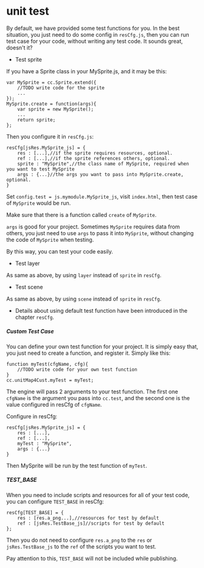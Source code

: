 unit test
=======
By default, we have provided some test functions for you.
In the best situation, you just need to do some config in `resCfg.js`, then you can run test case for your code, without writing any test code. It sounds great, doesn't it?

* Test sprite

If you have a Sprite class in your MySprite.js, and it may be this:

```script
var MySprite = cc.Sprite.extend({
    //TODO write code for the sprite
    ...
});
MySprite.create = function(args){
    var sprite = new MySprite();
    ...
    return sprite;
};
```

Then you configure it in `resCfg.js`:

```script
resCfg[jsRes.MySprite_js] = {
    res : [...],//if the sprite requires resources, optional.
    ref : [...],//if the sprite references others, optional.
    sprite : "MySprite",//the class name of MySprite, required when you want to test MySprite
    args : {...}//the args you want to pass into MySprite.create, optional.
}
```

Set `config.test = js.mymodule.MySprite_js`, visit `index.html`, then test case of `MySprite` would be run.

Make sure that there is a function called `create` of `MySprite`.

`args` is good for your project.
Sometimes `MySprite` requires data from others, you just need to use `args` to pass it into `MySprite`,
without changing the code of `MySprite` when testing.

By this way, you can test your code easily.

* Test layer

As same as above, by using `layer` instead of `sprite` in `resCfg`.

* Test scene

As same as above, by using `scene` instead of `sprite` in `resCfg`.

* Details about using default test function have been introduced in the chapter `resCfg`.

##### Custom Test Case
You can define your own test function for your project.
It is simply easy that, you just need to create a function, and register it.
Simply like this:

```script
function myTest(cfgName, cfg){
    //TODO write code for your own test function
}
cc.unitMap4Cust.myTest = myTest;
```

The engine will pass 2 arguments to your test function.
The first one `cfgName` is the argument you pass into `cc.test`,
and the second one is the value configured in resCfg of `cfgName`.

Configure in resCfg:

```script
resCfg[jsRes.MySprite_js] = {
    res : [...],
    ref : [...],
    myTest : "MySprite",
    args : {...}
}
```

Then MySprite will be run by the test function of `myTest`.


##### TEST_BASE
When you need to include scripts and resources for all of your test code, you can configure `TEST_BASE` in resCfg:

```script
resCfg[TEST_BASE] = {
    res : [res.a_png...],//resources for test by default
    ref : [jsRes.TestBase_js]//scripts for test by default
};
```

Then you do not need to configure `res.a_png` to the `res` or `jsRes.TestBase_js` to the `ref` of the scripts you want to test.

Pay attention to this, `TEST_BASE` will not be included while publishing.
